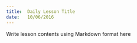 ```yaml
---
title:  Daily Lesson Title
date:   10/06/2016
---
```


Write lesson contents using Markdown format here